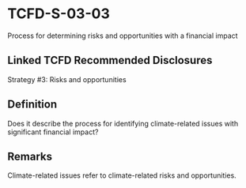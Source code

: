 # TCFD-S-03-03

Process for determining risks and opportunities with a financial impact

## Linked TCFD Recommended Disclosures

Strategy #3: Risks and opportunities

## Definition

Does it describe the process for identifying climate-related issues with significant financial impact?

## Remarks

Climate-related issues refer to climate-related risks and opportunities.

